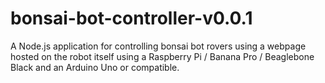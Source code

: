 # bonsai-bot-controller-v0.0.1
A Node.js application for controlling bonsai bot rovers using a webpage hosted on the robot itself using a Raspberry Pi / Banana Pro / Beaglebone Black and an Arduino Uno or compatible.
